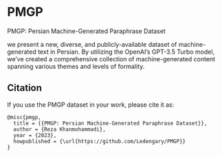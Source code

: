 # PMGP
PMGP: Persian Machine-Generated Paraphrase Dataset

we present a new, diverse, and publicly-available dataset of machine-generated text in Persian. By utilizing the OpenAI’s GPT-3.5 Turbo model, we’ve created a comprehensive collection of machine-generated content spanning various themes and levels of formality.

## Citation

If you use the PMGP dataset in your work, please cite it as:

```
@misc{pmgp,
  title = {{PMGP: Persian Machine-Generated Paraphrase Dataset}},
  author = {Reza Khanmohammadi},
  year = {2023},
  howpublished = {\url{https://github.com/Ledengary/PMGP}}
}
```

